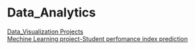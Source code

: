 # Data_Analytics
[Data_Visualization Projects](https://github.com/shakiraa125/Data_Analytics/blob/main/project%20(1).ipynb)\
[Mechine Learning project-Student perfomance index prediction](https://github.com/shakiraa125/Data_Analytics/blob/main/ML%20project1.ipynb)
